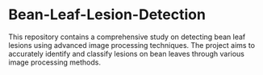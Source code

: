 # Bean-Leaf-Lesion-Detection
This repository contains a comprehensive study on detecting bean leaf lesions using advanced image processing techniques. The project aims to accurately identify and classify lesions on bean leaves through various image processing methods.
